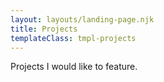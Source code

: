 ```yaml
---
layout: layouts/landing-page.njk
title: Projects
templateClass: tmpl-projects
---
```


Projects I would like to feature.